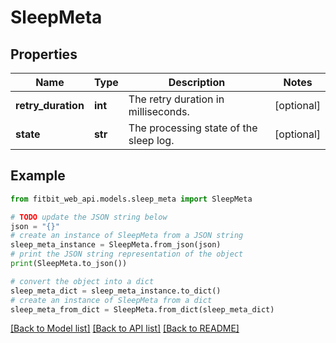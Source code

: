 # SleepMeta

## Properties

| Name               | Type    | Description                            | Notes      |
| ------------------ | ------- | -------------------------------------- | ---------- |
| **retry_duration** | **int** | The retry duration in milliseconds.    | [optional] |
| **state**          | **str** | The processing state of the sleep log. | [optional] |

## Example

```python
from fitbit_web_api.models.sleep_meta import SleepMeta

# TODO update the JSON string below
json = "{}"
# create an instance of SleepMeta from a JSON string
sleep_meta_instance = SleepMeta.from_json(json)
# print the JSON string representation of the object
print(SleepMeta.to_json())

# convert the object into a dict
sleep_meta_dict = sleep_meta_instance.to_dict()
# create an instance of SleepMeta from a dict
sleep_meta_from_dict = SleepMeta.from_dict(sleep_meta_dict)
```

[[Back to Model list]](../README.md#documentation-for-models) [[Back to API list]](../README.md#documentation-for-api-endpoints) [[Back to README]](../README.md)
